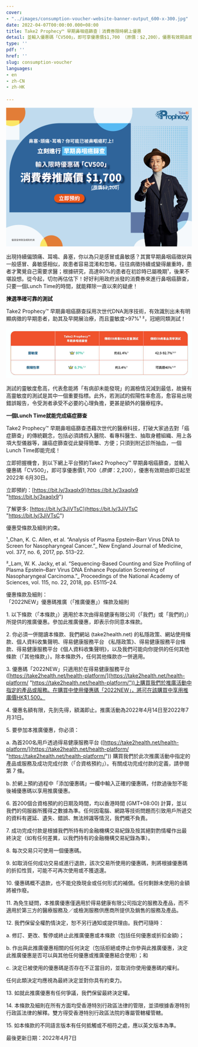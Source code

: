 ```yaml
---
cover:
- "../images/consumption-voucher-website-banner-output_600-x-300.jpg"
date: 2022-04-07T00:00:00.000+08:00
title: Take2 Prophecy™ 早期鼻咽癌篩查｜消費券限時網上優惠
detail: 並輸入優惠碼「CV500」，即可享優惠價$1,700 （原價：$2,200），優惠有效期由即日起至2022年 6月30日。
type: ''
pdf: ''
href: ''
slug: consumption-voucher
languages:
- en
- zh-CN
- zh-HK

---
```

![](../images/consumption-voucher-website-banner-output_1506-x-1125.jpg)

出現持續偏頭痛、耳鳴、鼻塞，你以為只是感冒或鼻敏感？其實早期鼻咽癌徵狀與一般感冒、鼻敏感相似，故患者容易混淆和忽略，往往病徵持續或變得嚴重時，患者才驚覺自己需要求醫；根據研究，高達80%的患者在初診時已屬晚期¹，後果不堪設想。從今起，切勿再估估下！好好利用政府派發的消費券來進行鼻咽癌篩查，只要一個Lunch Time的時間，就能釋除一直以來的疑慮！

**揀選準確可靠的測試**

Take2 Prophecy™ 早期鼻咽癌篩查採用次世代DNA測序技術，有效識別出未有明顯病徵的早期患者，助其及早開展治療，而且靈敏度>97%¹ ²，冠絕同類測試！

![](../images/sadas-1.png)

測試的靈敏度愈高，代表愈能將「有病卻未能發現」的漏檢情況減到最低，故擁有高靈敏度的測試是其中一個重要指標。此外，若測試的假陽性率愈高，愈容易出現錯誤報告，令受測者承受不必要的心理負擔，更甚是額外的醫療程序。

**一個Lunch Time就能完成癌症篩查**

Take2 Prophecy™ 早期鼻咽癌篩查憑藉次世代的醫療科技，打破大家過去對「癌症篩查」的傳統觀念，包括必須請假入醫院、看專科醫生、抽取身體組織、用上各項大型儀器等，讓癌症篩查從此變得簡單、方便；只須到附近診所抽血，一個Lunch Time即能完成！

立即把握機會，到以下網上平台預約Take2 Prophecy™ 早期鼻咽癌篩查，並輸入優惠碼「CV500」，即可享優惠價$1,700 （原價：$2,200），優惠有效期由即日起至2022年 6月30日。

立即預約：[https://bit.ly/3xaqIx9](https://bit.ly/3xaqIx9 "https://bit.ly/3xaqIx9")

了解更多: [https://bit.ly/3JiVTsC](https://bit.ly/3JiVTsC "https://bit.ly/3JiVTsC")

優惠受條款及細則約束。

¹_Chan, K. C. Allen, et al. “Analysis of Plasma Epstein–Barr Virus DNA to Screen for Nasopharyngeal Cancer.”_ New England Journal of Medicine, vol. 377, no. 6, 2017, pp. 513–22.

²_Lam, W. K. Jacky, et al. “Sequencing-Based Counting and Size Profiling of Plasma Epstein–Barr Virus DNA Enhance Population Screening of Nasopharyngeal Carcinoma.”_ Proceedings of the National Academy of Sciences, vol. 115, no. 22, 2018, pp. E5115–24.

優惠條款及細則：  
「2022NEW」優惠碼推廣（「推廣優惠」）條款及細則

1\.	以下條款（「本條款」）適用於本次由得易健康有限公司（「我們」或「我們的」）所提供的推廣優惠。參加此推廣優惠，即表示你同意本條款。

2\.	你必須一併閱讀本條款、我們網站 (take2health.net) 的私隱政策、網站使用條款、個人資料收集聲明、得易健康服務平台 《私隱政策》、得易健康服務平台條款、得易健康服務平台《個人資料收集聲明》，以及我們可能向你提供的任何其他條款（「其他條款」）。除本條款外，任何其他條款亦一併適用。

3\.	優惠碼「2022NEW」只適用於在得易健康服務平台([https://take2health.net/health-platform/](https://take2health.net/health-platform/ "https://take2health.net/health-platform/"))上購買我們於推廣活動中指定的產品或服務。在購買中使用優惠碼「2022NEW」，將可在該購買中享用推廣價HK$1,500。

4\.	優惠名額有限，先到先得，額滿即止。推廣活動為2022年4月14日至2022年7月31日。

5\.	要參加本推廣優惠，你必須：

a.	為首200名用戶透過得易健康服務平台 ([https://take2health.net/health-platform/](https://take2health.net/health-platform/ "https://take2health.net/health-platform/")) 購買我們於此次推廣活動中指定的產品或服務及成功完成付款（「合資格預約」）。有關成功完成付款的定義，請參閱第 7 條。

b.	於網上預約過程中「添加優惠碼」一欄中輸入正確的優惠碼，付款過後恕不能後補優惠碼以享用推廣優惠。

6\.	首200個合資格預約的日期及時間，均以香港時間 (GMT+08:00) 計算，並以我們的伺服器所獲得之數據為準。任何因電腦、網路等技術問題而引致用戶所遞交的資料有遲延、遺失、錯誤、無法辨識等情況，我們概不負責。

7\.	成功完成付款是根據我們所持有的金融機構交易紀錄及按其絕對酌情權作出最終決定（如有任何差異，以我們持有的金融機構交易紀錄為準）。

8\.	每次交易只可使用一個優惠碼。

9\.	如取消任何成功交易或進行退款，該次交易所使用的優惠碼，則將根據優惠碼的折扣性質，可能不可再次使用或不獲退還。

10\.	優惠碼概不退款，也不能兌換現金或任何形式的補償。任何剩餘未使用的金額將被作廢。

11\.	為免生疑問，本推廣優惠僅適用於得易健康有限公司指定的服務及產品，而不適用於第三方的醫療服務及／或檢測服務供應商所提供及銷售的服務及產品。

12\.	我們保留全權酌情決定，恕不另行通知或提供理由。我們可隨時：

a.	修訂、更改、暫停或終止此推廣優惠或本條款（包括任何優惠或折扣金額)；

b.	作出與此推廣優惠相關的任何決定（包括拒絕或停止你參與此推廣優惠，決定此推廣優惠是否可以與其他任何優惠或推廣優惠結合使用）；和

c.	決定已被使用的優惠碼是否存在不正當目的，並取消你使用優惠碼的權利。

任何此類決定均應視為最終決定並對你具有約束力。

13\.	如就此推廣優惠有任何爭議，我們保留最終決定權。

14\.	本條款及細則在所有方面均受香港特別行政區法律的管限，並須根據香港特別行政區法律的解釋。雙方得受香港特別行政區法院的專屬管轄權管轄。

15\.	如本條款的不同語言版本有任何抵觸或不相符之處，應以英文版本為準。

最後更新日期：2022年4月7日